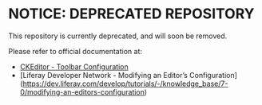 # NOTICE: DEPRECATED REPOSITORY

This repository is currently deprecated, and will soon be removed.

Please refer to official documentation at:
 - [CKEditor - Toolbar Configuration](http://docs.ckeditor.com/#!/guide/dev_toolbar)
 - [Liferay Developer Network - Modifying an Editor’s Configuration] (https://dev.liferay.com/develop/tutorials/-/knowledge_base/7-0/modifying-an-editors-configuration)